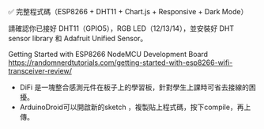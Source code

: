 ✅ 完整程式碼（ESP8266 + DHT11 + Chart.js + Responsive + Dark Mode）

請確認你已接好 DHT11（GPIO5），RGB LED（12/13/14），並安裝好 DHT sensor library 和 Adafruit Unified Sensor。

Getting Started with ESP8266 NodeMCU Development Board
https://randomnerdtutorials.com/getting-started-with-esp8266-wifi-transceiver-review/

* DiFi 是一塊整合感測元件在板子上的學習板，針對學生上課時可省去接線的困擾。
* ArduinoDroid可以開啟新的sketch ，複製貼上程式碼，按下compile，再上傳。
